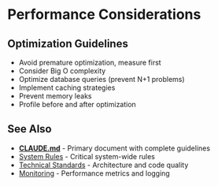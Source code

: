 # Performance Considerations

## Optimization Guidelines

- Avoid premature optimization, measure first
- Consider Big O complexity
- Optimize database queries (prevent N+1 problems)
- Implement caching strategies
- Prevent memory leaks
- Profile before and after optimization

## See Also

- [**CLAUDE.md**](../CLAUDE.md) - Primary document with complete guidelines
- [System Rules](../system-rules.md) - Critical system-wide rules
- [Technical Standards](../technical-standards.md) - Architecture and code quality
- [Monitoring](../monitoring.md) - Performance metrics and logging

